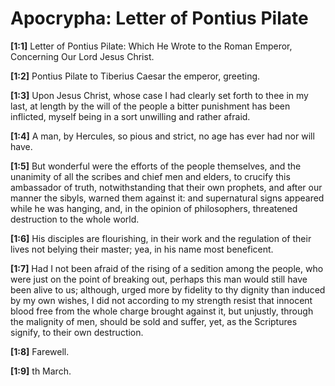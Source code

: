 # Apocrypha: Letter of Pontius Pilate

**[1:1]** Letter of Pontius Pilate: Which He Wrote to the Roman Emperor, Concerning Our Lord Jesus Christ.

**[1:2]** Pontius Pilate to Tiberius Caesar the emperor, greeting.

**[1:3]** Upon Jesus Christ, whose case I had clearly set forth to thee in my last, at length by the will of the people a bitter punishment has been inflicted, myself being in a sort unwilling and rather afraid.

**[1:4]** A man, by Hercules, so pious and strict, no age has ever had nor will have.

**[1:5]** But wonderful were the efforts of the people themselves, and the unanimity of all the scribes and chief men and elders, to crucify this ambassador of truth, notwithstanding that their own prophets, and after our manner the sibyls, warned them against it:  and supernatural signs appeared while he was hanging, and, in the opinion of philosophers, threatened destruction to the whole world.

**[1:6]** His disciples are flourishing, in their work and the regulation of their lives not belying their master; yea, in his name most beneficent.

**[1:7]** Had I not been afraid of the rising of a sedition among the people, who were just on the point of breaking out, perhaps this man would still have been alive to us; although, urged more by fidelity to thy dignity than induced by my own wishes, I did not according to my strength resist that innocent blood free from the whole charge brought against it, but unjustly, through the malignity of men, should be sold and suffer, yet, as the Scriptures signify, to their own destruction.

**[1:8]** Farewell.

**[1:9]** th March.


